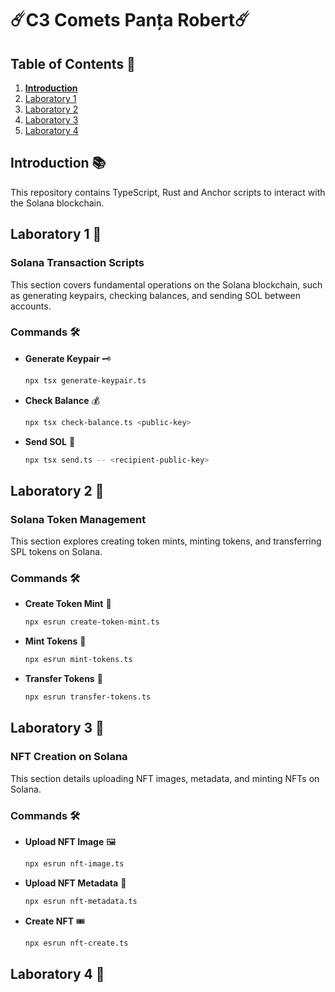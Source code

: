 #  ☄️C3 Comets Panța Robert☄️

## Table of Contents 📑
1. [**Introduction**](#introduction-)
2. [Laboratory 1](#laboratory-1-)
3. [Laboratory 2](#laboratory-2-)
4. [Laboratory 3](#laboratory-3-)
5. [Laboratory 4](#laboratory-4-)

## Introduction 📚
This repository contains TypeScript, Rust and Anchor scripts to interact with the Solana blockchain.

## Laboratory 1 🚀
### Solana Transaction Scripts
This section covers fundamental operations on the Solana blockchain, such as generating keypairs, checking balances, and sending SOL between accounts.

### Commands 🛠️
- **Generate Keypair** 🗝️
  ```sh
  npx tsx generate-keypair.ts
  ```
- **Check Balance** 💰
  ```sh
  npx tsx check-balance.ts <public-key>
  ```
- **Send SOL** 💸
  ```sh
  npx tsx send.ts -- <recipient-public-key>
  ```

## Laboratory 2 🌟
### Solana Token Management
This section explores creating token mints, minting tokens, and transferring SPL tokens on Solana.

### Commands 🛠️
- **Create Token Mint** 🏦
  ```sh
  npx esrun create-token-mint.ts
  ```
- **Mint Tokens** 🏅
  ```sh
  npx esrun mint-tokens.ts
  ```
- **Transfer Tokens** 🔄
  ```sh
  npx esrun transfer-tokens.ts
  ```

## Laboratory 3 🎨
### NFT Creation on Solana
This section details uploading NFT images, metadata, and minting NFTs on Solana.

### Commands 🛠️
- **Upload NFT Image** 🖼️
  ```sh
  npx esrun nft-image.ts
  ```
- **Upload NFT Metadata** 📜
  ```sh
  npx esrun nft-metadata.ts
  ```
- **Create NFT** 🎟️
  ```sh
  npx esrun nft-create.ts
  ```

## Laboratory 4 🔐

